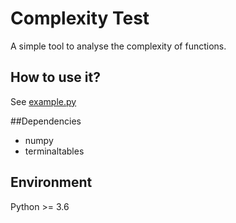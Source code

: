 # Complexity Test
A simple tool to analyse the complexity of functions.

## How to use it?
See [example.py](example.py)

##Dependencies
* numpy
* terminaltables

## Environment
Python >= 3.6